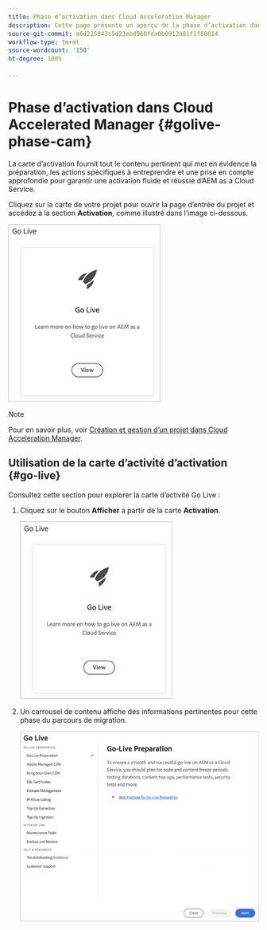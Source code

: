 ```yaml
---
title: Phase d’activation dans Cloud Acceleration Manager
description: Cette page présente un aperçu de la phase d’activation dans Cloud Acceleration Manager.
source-git-commit: a6d225943c5d23ebd960fda0b0912a81f1f80014
workflow-type: tm+mt
source-wordcount: '150'
ht-degree: 100%

---
```


# Phase d’activation dans Cloud Accelerated Manager {#golive-phase-cam}

La carte d’activation fournit tout le contenu pertinent qui met en évidence la préparation, les actions spécifiques à entreprendre et une prise en compte approfondie pour garantir une activation fluide et réussie d’AEM as a Cloud Service.

Cliquez sur la carte de votre projet pour ouvrir la page d’entrée du projet et accédez à la section **Activation**, comme illustré dans l’image ci-dessous.

![image](/help/journey-migration/cloud-acceleration-manager/assets/golive-1.png)

>[!NOTE]
>Pour en savoir plus, voir [Création et gestion d’un projet dans Cloud Acceleration Manager](https://experienceleague.adobe.com/docs/experience-manager-cloud-service/moving/cloud-acceleration-manager/using-cam/getting-started-cam.html?lang=fr#create-project).


## Utilisation de la carte d’activité d’activation {#go-live}

Consultez cette section pour explorer la carte d’activité Go Live :

1. Cliquez sur le bouton **Afficher** à partir de la carte **Activation**.

   ![image](/help/journey-migration/cloud-acceleration-manager/assets/golive-1.png)

1. Un carrousel de contenu affiche des informations pertinentes pour cette phase du parcours de migration.

   ![image](/help/journey-migration/cloud-acceleration-manager/assets/golive-2.png)
